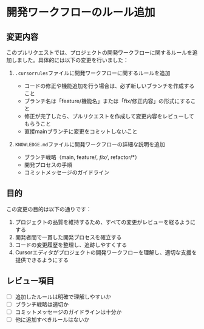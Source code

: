 # 開発ワークフローのルール追加

## 変更内容

このプルリクエストでは、プロジェクトの開発ワークフローに関するルールを追加しました。具体的には以下の変更を行いました：

1. `.cursorrules`ファイルに開発ワークフローに関するルールを追加
   - コードの修正や機能追加を行う場合は、必ず新しいブランチを作成すること
   - ブランチ名は「feature/機能名」または「fix/修正内容」の形式にすること
   - 修正が完了したら、プルリクエストを作成して変更内容をレビューしてもらうこと
   - 直接mainブランチに変更をコミットしないこと

2. `KNOWLEDGE.md`ファイルに開発ワークフローの詳細な説明を追加
   - ブランチ戦略（main, feature/*, fix/*, refactor/*）
   - 開発プロセスの手順
   - コミットメッセージのガイドライン

## 目的

この変更の目的は以下の通りです：

1. プロジェクトの品質を維持するため、すべての変更がレビューを経るようにする
2. 開発者間で一貫した開発プロセスを確立する
3. コードの変更履歴を整理し、追跡しやすくする
4. Cursorエディタがプロジェクトの開発ワークフローを理解し、適切な支援を提供できるようにする

## レビュー項目

- [ ] 追加したルールは明確で理解しやすいか
- [ ] ブランチ戦略は適切か
- [ ] コミットメッセージのガイドラインは十分か
- [ ] 他に追加すべきルールはないか 